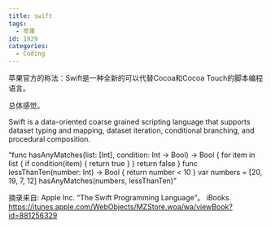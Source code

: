 ```yaml
---
title: swift
tags:
  - 苹果
id: 1929
categories:
  - Coding
---
```


苹果官方的称法：Swift是一种全新的可以代替Cocoa和Cocoa Touch的脚本编程语言。

总体感觉。

Swift is a data-oriented coarse grained scripting language that supports dataset typing and mapping, dataset iteration, conditional
branching, and procedural composition.

“func hasAnyMatches(list: [Int], condition: Int -> Bool) -> Bool {
    for item in list {
        if condition(item) {
            return true
        }
    }
    return false
}
func lessThanTen(number: Int) -> Bool {
    return number < 10
}
var numbers = [20, 19, 7, 12]
hasAnyMatches(numbers, lessThanTen)”

摘录来自: Apple Inc. “The Swift Programming Language”。 iBooks. https://itunes.apple.com/WebObjects/MZStore.woa/wa/viewBook?id=881256329